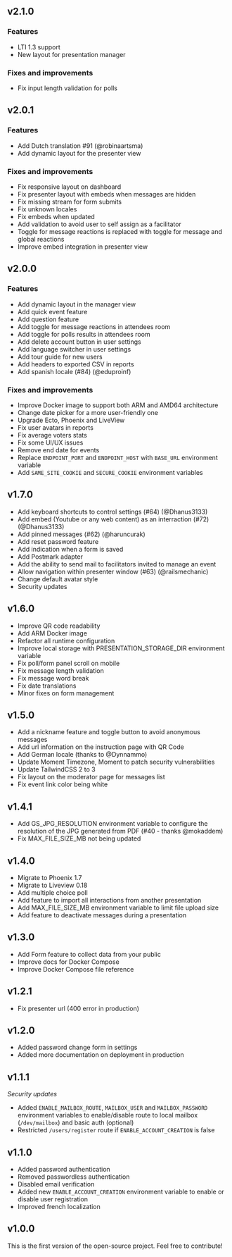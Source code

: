## v2.1.0

### Features

- LTI 1.3 support
- New layout for presentation manager

### Fixes and improvements

- Fix input length validation for polls

## v2.0.1

### Features

- Add Dutch translation #91 (@robinaartsma)
- Add dynamic layout for the presenter view

### Fixes and improvements

- Fix responsive layout on dashboard
- Fix presenter layout with embeds when messages are hidden
- Fix missing stream for form submits
- Fix unknown locales
- Fix embeds when updated
- Add validation to avoid user to self assign as a facilitator
- Toggle for message reactions is replaced with toggle for message and global reactions
- Improve embed integration in presenter view

## v2.0.0

### Features

- Add dynamic layout in the manager view
- Add quick event feature
- Add question feature
- Add toggle for message reactions in attendees room
- Add toggle for polls results in attendees room
- Add delete account button in user settings
- Add language switcher in user settings
- Add tour guide for new users
- Add headers to exported CSV in reports
- Add spanish locale (#84) (@eduproinf)

### Fixes and improvements

- Improve Docker image to support both ARM and AMD64 architecture
- Change date picker for a more user-friendly one
- Upgrade Ecto, Phoenix and LiveView
- Fix user avatars in reports
- Fix average voters stats
- Fix some UI/UX issues
- Remove end date for events
- Replace `ENDPOINT_PORT` and `ENDPOINT_HOST` with `BASE_URL` environment variable
- Add `SAME_SITE_COOKIE` and `SECURE_COOKIE` environment variables

## v1.7.0

- Add keyboard shortcuts to control settings (#64) (@Dhanus3133)
- Add embed (Youtube or any web content) as an interraction (#72) (@Dhanus3133)
- Add pinned messages (#62) (@haruncurak)
- Add reset password feature
- Add indication when a form is saved
- Add Postmark adapter
- Add the ability to send mail to facilitators invited to manage an event
- Allow navigation within presenter window (#63) (@railsmechanic)
- Change default avatar style
- Security updates

## v1.6.0

- Improve QR code readability
- Add ARM Docker image
- Refactor all runtime configuration
- Improve local storage with PRESENTATION_STORAGE_DIR environment variable
- Fix poll/form panel scroll on mobile
- Fix message length validation
- Fix message word break
- Fix date translations
- Minor fixes on form management

## v1.5.0

- Add a nickname feature and toggle button to avoid anonymous messages
- Add url information on the instruction page with QR Code
- Add German locale (thanks to @Dynnammo)
- Update Moment Timezone, Moment to patch security vulnerabilities
- Update TailwindCSS 2 to 3
- Fix layout on the moderator page for messages list
- Fix event link color being white

## v1.4.1

- Add GS_JPG_RESOLUTION environment variable to configure the resolution of the JPG generated from PDF (#40 - thanks @mokaddem)
- Fix MAX_FILE_SIZE_MB not being updated

## v1.4.0

- Migrate to Phoenix 1.7
- Migrate to Liveview 0.18
- Add multiple choice poll
- Add feature to import all interactions from another presentation
- Add MAX_FILE_SIZE_MB environment variable to limit file upload size
- Add feature to deactivate messages during a presentation

## v1.3.0

- Add Form feature to collect data from your public
- Improve docs for Docker Compose
- Improve Docker Compose file reference

## v1.2.1

- Fix presenter url (400 error in production)

## v1.2.0

- Added password change form in settings
- Added more documentation on deployment in production

## v1.1.1

_Security updates_

- Added `ENABLE_MAILBOX_ROUTE`, `MAILBOX_USER` and `MAILBOX_PASSWORD` environment variables to enable/disable route to local mailbox (`/dev/mailbox`) and basic auth (optional)
- Restricted `/users/register` route if `ENABLE_ACCOUNT_CREATION` is false

## v1.1.0

- Added password authentication
- Removed passwordless authentication
- Disabled email verification
- Added new `ENABLE_ACCOUNT_CREATION` environment variable to enable or disable user registration
- Improved french localization

## v1.0.0

This is the first version of the open-source project. Feel free to contribute!
